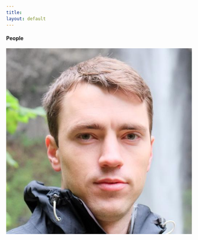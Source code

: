 ```yaml
---
title: 
layout: default
---
```


#### People

<img class="img-circle" src="/images/clintphoto.jpg">
